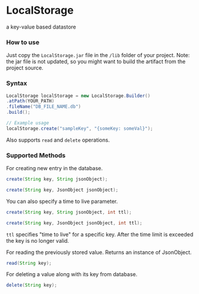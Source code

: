 # LocalStorage
a key-value based datastore

### How to use
Just copy the `LocalStorage.jar` file in the `/lib` folder of your project.
Note: the jar file is not updated, so you might want to build the artifact from the project source. 
### Syntax

```java
LocalStorage localStorage = new LocalStorage.Builder()
.atPath(YOUR_PATH)
.fileName("DB_FILE_NAME.db")
.build();

// Example usage
localStorage.create("sampleKey", "{someKey: someVal}");

```

Also supports `read` and `delete` operations. 

### Supported Methods
 For creating new entry in the database.
```java
create(String key, String jsonObject);
```

```java
create(String key, JsonObject jsonObject);
```
You can also specify a time to live parameter.
```java
create(String key, String jsonObject, int ttl);
```
```java
create(String key, JsonObject jsonObject, int ttl);
```
`ttl` specifies "time to live" for a specific key. After the time limit is exceeded the key is no longer valid.

For reading the previously stored value. Returns an instance of JsonObject.
```java
read(String key);
```
For deleting a value along with its key from database.
```java
delete(String key);
```


